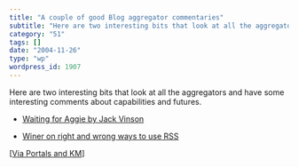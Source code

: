 ```yaml
---
title: "A couple of good Blog aggregator commentaries"
subtitle: "Here are two interesting bits that look at all the aggregators and have some interesting comments ab..."
category: "51"
tags: []
date: "2004-11-26"
type: "wp"
wordpress_id: 1907
---
```

Here are two interesting bits that look at all the aggregators and have some interesting comments about capabilities and futures.

- [Waiting for Aggie by Jack Vinson](http://jackvinson.com/archives/2004/11/22/waiting_for_aggie.html)

- [Winer on right and wrong ways to use RSS](http://www.mcgeesmusings.net/2004/11/19.html#a4424)

[[Via Portals and KM](http://billives.typepad.com/portals_and_km/2004/11/nice_aggregator.html)]